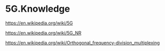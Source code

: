 # 5G.Knowledge
https://en.wikipedia.org/wiki/5G

https://en.wikipedia.org/wiki/5G_NR

https://en.wikipedia.org/wiki/Orthogonal_frequency-division_multiplexing
